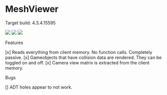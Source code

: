 # MeshViewer

Target build: 4.3.4.15595

![](https://i.imgur.com/pSVTD9I.png)
![](https://i.imgur.com/xecPI8c.jpg)
![](https://i.imgur.com/1cV9gdr.jpg)

Features

[x] Reads everything from client memory. No function calls. Completely passive.
[x] Gameobjects that have collision data are rendered. They can be toggled on and off.
[x] Camera view matrix is extracted from the client memory.

Bugs

[] ADT holes appear to not work.
